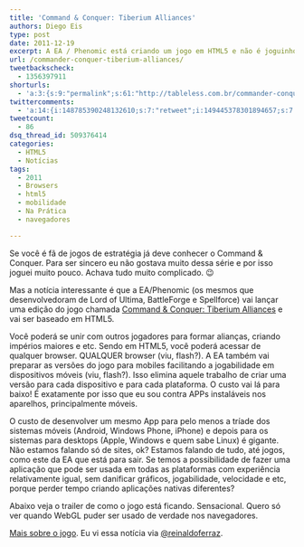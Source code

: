 ```yaml
---
title: 'Command & Conquer: Tiberium Alliances'
authors: Diego Eis
type: post
date: 2011-12-19
excerpt: A EA / Phenomic está criando um jogo em HTML5 e não é joguinho bobo não. Aguarde.
url: /commander-conquer-tiberium-alliances/
tweetbackscheck:
  - 1356397911
shorturls:
  - 'a:3:{s:9:"permalink";s:61:"http://tableless.com.br/commander-conquer-tiberium-alliances/";s:7:"tinyurl";s:26:"http://tinyurl.com/cw93qnv";s:4:"isgd";s:19:"http://is.gd/QaDS21";}'
twittercomments:
  - 'a:14:{i:148785390248132610;s:7:"retweet";i:149445378301894657;s:7:"retweet";i:149421158670929920;s:7:"retweet";i:149312023434502145;s:7:"retweet";i:148844679771865088;s:7:"retweet";i:148798225191673858;s:7:"retweet";i:148766623988318209;s:7:"retweet";i:148761387181674496;s:7:"retweet";i:148761357922213888;s:7:"retweet";i:148760470516539392;s:7:"retweet";i:148759299601084416;s:7:"retweet";i:148758025551884288;s:7:"retweet";i:148757886930137088;s:7:"retweet";i:148757559669559296;s:7:"retweet";}'
tweetcount:
  - 86
dsq_thread_id: 509376414
categories:
  - HTML5
  - Notícias
tags:
  - 2011
  - Browsers
  - html5
  - mobilidade
  - Na Prática
  - navegadores

---
```

Se você é fã de jogos de estratégia já deve conhecer o Command & Conquer. Para ser sincero eu não gostava muito dessa série e por isso joguei muito pouco. Achava tudo muito complicado. 😉
  
Mas a notícia interessante é que a EA/Phenomic (os mesmos que desenvolvedoram de Lord of Ultima, BattleForge e Spellforce) vai lançar uma edição do jogo chamada [Command & Conquer: Tiberium Alliances][1] e vai ser baseado em HTML5. 

Você poderá se unir com outros jogadores para formar alianças, criando impérios maiores e etc. Sendo em HTML5, você poderá acessar de qualquer browser. QUALQUER browser (viu, flash?). A EA também vai preparar as versões do jogo para mobiles facilitando a jogabilidade em dispositivos móveis (viu, flash?). Isso elimina aquele trabalho de criar uma versão para cada dispositivo e para cada plataforma. O custo vai lá para baixo! É exatamente por isso que eu sou contra APPs instaláveis nos aparelhos, principalmente móveis. 

O custo de desenvolver um mesmo App para pelo menos a tríade dos sistemas móveis (Android, Windows Phone, iPhone) e depois para os sistemas para desktops (Apple, Windows e quem sabe Linux) é gigante. Não estamos falando só de sites, ok? Estamos falando de tudo, até jogos, como este da EA que está para sair. Se temos a possibilidade de fazer uma aplicação que pode ser usada em todas as plataformas com experiência relativamente igual, sem danificar gráficos, jogabilidade, velocidade e etc, porque perder tempo criando aplicações nativas diferentes?

Abaixo veja o trailer de como o jogo está ficando. Sensacional. Quero só ver quando WebGL puder ser usado de verdade nos navegadores. 



[Mais sobre o jogo][2]. Eu vi essa notícia via [@reinaldoferraz][3].

 [1]: http://www.ea.com/tiberium-alliances "Site oficial do Jogo"
 [2]: http://www.arkade.com.br/noticias/command-conquer-tiberium-wars-pc/
 [3]: http://twitter.com/reinaldoferraz